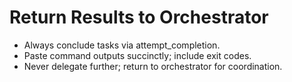 # Return Results to Orchestrator

- Always conclude tasks via attempt_completion.
- Paste command outputs succinctly; include exit codes.
- Never delegate further; return to orchestrator for coordination.
